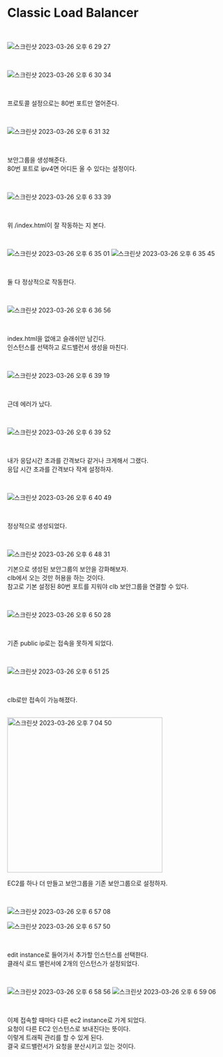 # Classic Load Balancer

<br>

![스크린샷 2023-03-26 오후 6 29 27](https://user-images.githubusercontent.com/81137234/227766938-f3b6837b-1c15-4c8f-aa19-983fc8509a81.png)

<br>

![스크린샷 2023-03-26 오후 6 30 34](https://user-images.githubusercontent.com/81137234/227766992-6ab4954e-5a37-4c1e-a79c-331d1a0639c5.png)

<br>

프로토콜 설정으로는 80번 포트만 열어준다.

<br>

![스크린샷 2023-03-26 오후 6 31 32](https://user-images.githubusercontent.com/81137234/227767033-cb425907-78ee-494e-8e12-190079ea32ce.png)

<br>

보안그룹을 생성해준다.  
80번 포트로 ipv4면 어디든 올 수 있다는 설정이다.

<br>

![스크린샷 2023-03-26 오후 6 33 39](https://user-images.githubusercontent.com/81137234/227767159-4fbd9eb8-dd7b-4a16-aeb1-5e6a78fe0b04.png)

<br>

위 /index.html이 잘 작동하는 지 본다.

<br>

![스크린샷 2023-03-26 오후 6 35 01](https://user-images.githubusercontent.com/81137234/227767234-c5f9eaa4-a4ce-40d5-b74a-226a0f2913d7.png)
![스크린샷 2023-03-26 오후 6 35 45](https://user-images.githubusercontent.com/81137234/227767270-dc05e14f-728f-47c5-be73-888cfee6b32d.png)

<br>

둘 다 정상적으로 작동한다.

<br>

![스크린샷 2023-03-26 오후 6 36 56](https://user-images.githubusercontent.com/81137234/227767317-003c0090-a01b-4bce-b3d3-a63b14da58e4.png)

<br>

index.html을 없애고 슬래쉬만 남긴다.  
인스턴스를 선택하고 로드밸런서 생성을 마친다.

<br>

![스크린샷 2023-03-26 오후 6 39 19](https://user-images.githubusercontent.com/81137234/227767409-9bbc5341-642f-4fb2-8051-bec3ada35919.png)

<br>

근데 에러가 났다.

<br>


![스크린샷 2023-03-26 오후 6 39 52](https://user-images.githubusercontent.com/81137234/227767434-6f19cffb-21ca-43f0-b2dd-e317ea736ba5.png)

<br>

내가 응답시간 초과를 간격보다 같거나 크게해서 그랬다.  
응답 시간 초과를 간격보다 작게 설정하자.


<br>

![스크린샷 2023-03-26 오후 6 40 49](https://user-images.githubusercontent.com/81137234/227767470-48f5504e-f5bb-4f21-ae00-fa9052385388.png)

<br>

정상적으로 생성되었다.

<br>

![스크린샷 2023-03-26 오후 6 48 31](https://user-images.githubusercontent.com/81137234/227767824-e318b2e0-0d03-440d-bb6d-a1ee8333d7c1.png)

기본으로 생성된 보안그룹의 보안을 강화해보자.  
clb에서 오는 것만 허용을 하는 것이다.  
참고로 기본 설정된 80번 포트를 지워야 clb 보안그룹을 연결할 수 있다.


<br>

![스크린샷 2023-03-26 오후 6 50 28](https://user-images.githubusercontent.com/81137234/227767925-c53e545c-3370-47ba-9d7a-2697aa58ea9e.png)

<br>

기존 public ip로는 접속을 못하게 되었다.

<br>

![스크린샷 2023-03-26 오후 6 51 25](https://user-images.githubusercontent.com/81137234/227767989-8647bc3a-7e70-4291-865a-ef7f140403ea.png)

<br>

clb로만 접속이 가능해졌다.

<br>

<img width="356" alt="스크린샷 2023-03-26 오후 7 04 50" src="https://user-images.githubusercontent.com/81137234/227768680-93270ab7-7829-4b61-bddb-dc3e44f38079.png">


<br>

EC2를 하나 더 만들고 보안그룹을 기존 보안그룹으로 설정하자.

<br>

![스크린샷 2023-03-26 오후 6 57 08](https://user-images.githubusercontent.com/81137234/227768285-3427f1c9-3a17-402a-a04d-1efa9f4e8198.png)

![스크린샷 2023-03-26 오후 6 57 50](https://user-images.githubusercontent.com/81137234/227768318-08dd125e-2a50-428d-90a6-b9dba04b672f.png)

<br>

edit instance로 들어가서 추가할 인스턴스를 선택한다.  
클래식 로드 밸런서에 2개의 인스턴스가 설정되었다.

<br>

![스크린샷 2023-03-26 오후 6 58 56](https://user-images.githubusercontent.com/81137234/227768385-95546265-5b6d-4e86-963a-d4d1e7e4d4b0.png)
![스크린샷 2023-03-26 오후 6 59 06](https://user-images.githubusercontent.com/81137234/227768393-22743319-e80a-45f7-a7f2-e18f73d2ffae.png)

<br>

이제 접속할 때마다 다른 ec2 instance로 가게 되었다.  
요청이 다른 EC2 인스턴스로 보내진다는 뜻이다.  
이렇게 트래픽 관리를 할 수 있게 된다.  
결국 로드밸런서가 요청을 분산시키고 있는 것이다.


